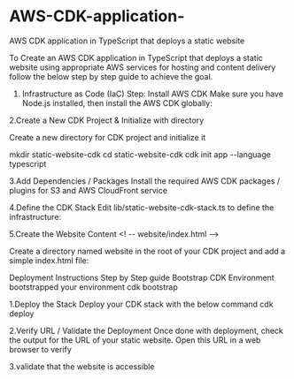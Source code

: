 # AWS-CDK-application-
AWS CDK application in TypeScript that deploys a static website

To Create an AWS CDK application in TypeScript that deploys a static website using appropriate AWS services for hosting and content delivery follow the 
below step by step guide to achieve the goal.

1. Infrastructure as Code (IaC) Step: Install AWS CDK
Make sure you have Node.js installed, 
then install the AWS CDK globally:


2.Create a New CDK Project & Initialize 
with directory 

Create a new directory for CDK project and initialize it

mkdir static-website-cdk 
cd static-website-cdk 
cdk init app --language typescript

3.Add Dependencies / Packages Install the required AWS CDK packages / 
plugins for S3 and AWS CloudFront service

4.Define the CDK Stack Edit lib/static-website-cdk-stack.ts to define the infrastructure:

5.Create the Website Content <! -- website/index.html -->

Create a directory named website in the 
root of your CDK project and add a simple index.html file:

Deployment Instructions Step by Step guide
Bootstrap CDK Environment
bootstrapped your environment
cdk bootstrap

1.Deploy the Stack Deploy your CDK stack with the below 
command
cdk deploy

2.Verify URL / Validate the Deployment Once done with deployment, check the 
output for the URL of your static website. 
Open this URL in a web browser to verify 

3.validate that the website is accessible
